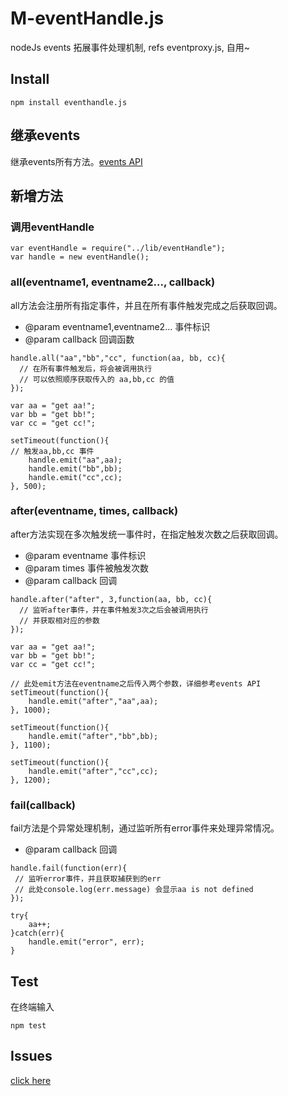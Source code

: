 # M-eventHandle.js
nodeJs events 拓展事件处理机制, refs eventproxy.js, 自用~
## Install
```
npm install eventhandle.js
```
## 继承events
继承events所有方法。[events API](http://nodejs.org/api/events.html)

## 新增方法

### 调用eventHandle
```
var eventHandle = require("../lib/eventHandle");
var handle = new eventHandle();
```
### all(eventname1, eventname2..., callback)
all方法会注册所有指定事件，并且在所有事件触发完成之后获取回调。
- @param eventname1,eventname2...  事件标识
- @param callback  回调函数

```
handle.all("aa","bb","cc", function(aa, bb, cc){
  // 在所有事件触发后，将会被调用执行
  // 可以依照顺序获取传入的 aa,bb,cc 的值
});

var aa = "get aa!";
var bb = "get bb!";
var cc = "get cc!";

setTimeout(function(){
// 触发aa,bb,cc 事件	
	handle.emit("aa",aa);
	handle.emit("bb",bb);
	handle.emit("cc",cc);
}, 500);
```

### after(eventname, times, callback)
after方法实现在多次触发统一事件时，在指定触发次数之后获取回调。
- @param eventname  事件标识
- @param times  事件被触发次数
- @param callback  回调

```
handle.after("after", 3,function(aa, bb, cc){
  // 监听after事件，并在事件触发3次之后会被调用执行
  // 并获取相对应的参数
});

var aa = "get aa!";
var bb = "get bb!";
var cc = "get cc!";

// 此处emit方法在eventname之后传入两个参数，详细参考events API
setTimeout(function(){
	handle.emit("after","aa",aa);
}, 1000);

setTimeout(function(){
	handle.emit("after","bb",bb);
}, 1100);

setTimeout(function(){
	handle.emit("after","cc",cc);
}, 1200);
```
### fail(callback)
fail方法是个异常处理机制，通过监听所有error事件来处理异常情况。
- @param callback  回调
```
handle.fail(function(err){
 // 监听error事件，并且获取捕获到的err
 // 此处console.log(err.message) 会显示aa is not defined
});

try{
	aa++;
}catch(err){
	handle.emit("error", err);
}

```

## Test
在终端输入
```
npm test
```
## Issues
[click here](https://github.com/MJPiero/M-eventHandle.js/issues)
